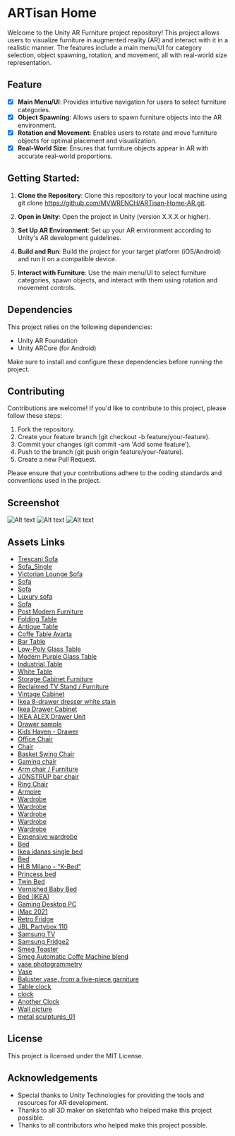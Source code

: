 # ARTisan Home
Welcome to the Unity AR Furniture project repository! This project allows users to visualize furniture in augmented reality (AR) and interact with it in a realistic manner. The features include a main menu/UI for category selection, object spawning, rotation, and movement, all with real-world size representation.


## Feature

- [X] **Main Menu/UI**: Provides intuitive navigation for users to select furniture categories.
- [X] **Object Spawning**: Allows users to spawn furniture objects into the AR environment.
- [X] **Rotation and Movement**: Enables users to rotate and move furniture objects for optimal placement and visualization.
- [X] **Real-World Size**: Ensures that furniture objects appear in AR with accurate real-world proportions.

## Getting Started:

1. **Clone the Repository**: Clone this repository to your local machine using git clone https://github.com/MVWRENCH/ARTisan-Home-AR.git.

2. **Open in Unity**: Open the project in Unity (version X.X.X or higher).

3. **Set Up AR Environment**: Set up your AR environment according to Unity's AR development guidelines.

4. **Build and Run**: Build the project for your target platform (iOS/Android) and run it on a compatible device.

5. **Interact with Furniture**: Use the main menu/UI to select furniture categories, spawn objects, and interact with them using rotation and movement controls.


## Dependencies
This project relies on the following dependencies:

- Unity AR Foundation
- Unity ARCore (for Android)

Make sure to install and configure these dependencies before running the project.


## Contributing
Contributions are welcome! If you'd like to contribute to this project, please follow these steps:

1. Fork the repository.
2. Create your feature branch (git checkout -b feature/your-feature).
3. Commit your changes (git commit -am 'Add some feature').
4. Push to the branch (git push origin feature/your-feature).
5. Create a new Pull Request.

Please ensure that your contributions adhere to the coding standards and conventions used in the project.


## Screenshot
![Alt text](/Screenshots/09609840-5ccc-4788-96ad-5e44972750a7.jpeg?raw=true "Greeting Message")
![Alt text](/Screenshots/3201f5e2-0e2b-4801-9efc-fa0d4dc454fd.jpeg?raw=true "Category Menu UI")
![Alt text](/Screenshots/814c00ea-c2c7-4d6c-9c5e-4b7a2a28a54a.jpeg?raw=true "Main UI")


## Assets Links
* [Trescani Sofa](https://sketchfab.com/3d-models/trescani-sofa-4f756b99f9714b1996b9de5b1595905e)
* [Sofa_Single](https://sketchfab.com/3d-models/sofa-single-60e77ca11d414831a2c9b4e934021ec9)
* [Victorian Lounge Sofa](https://sketchfab.com/3d-models/victorian-lounge-sofa-c7b7999b5c3d425bae23e74b669e97d6)
* [Sofa](https://sketchfab.com/3d-models/sofa-a63ac842aeaf450fbd77f971cdfa8f91)
* [Sofa](https://sketchfab.com/3d-models/sofa-92184d1f1c21498a8bd7b5a3f5d9635b)
* [Luxury sofa](https://sketchfab.com/3d-models/luxury-sofa-ad34d9ca70ec42479d4df5f9604b0c45)
* [Sofa](https://sketchfab.com/3d-models/sofa-d88174c2a73e41ea9db5c50f0bb667f6)
* [Post Modern Furniture](https://sketchfab.com/3d-models/post-modern-furniture-39de8d3ccc0b449f9aa2d446ab4e58e3)
* [Folding Table](https://sketchfab.com/3d-models/folding-table-dba1b4270fee431290c464742f5fd4f5)
* [Antique Table](https://sketchfab.com/3d-models/antique-table-f01054c29829452a9f87437de57a3f6f)
* [Coffe Table Avarta](https://sketchfab.com/3d-models/coffe-table-avarta-6e30dab18dc84a1e9a198dae52bf7592)
* [Bar Table](https://sketchfab.com/3d-models/bar-table-4517652104744f4981defb6d4d18e481)
* [Low-Poly Glass Table](https://sketchfab.com/3d-models/low-poly-glass-table-6acac6d9201e448b92dff859b6f63aad)
* [Modern Purple Glass Table](https://sketchfab.com/3d-models/modern-purple-glass-table-f6fa6d24e2424b9695f13866dfb6b4ce)
* [Industrial Table](https://sketchfab.com/3d-models/industrial-table-5f94fb035fa74f43abda3ada8f0a719e)
* [White Table](https://sketchfab.com/3d-models/white-table-e80510b2fe6c44c5b71fb62d5b172163)
* [Storage Cabinet Furniture](https://sketchfab.com/3d-models/storage-cabinet-furniture-f9f772ac6af64deabcdd188441df4a2a)
* [Reclaimed TV Stand / Furniture](https://sketchfab.com/3d-models/reclaimed-tv-stand-furniture-1fd5aaf7ede3441986d193403aa36893)
* [Vintage Cabinet](https://sketchfab.com/3d-models/vintage-cabinet-38f968825cf749ae8e485ca014a32be0)
* [Ikea 8-drawer dresser white stain](https://sketchfab.com/3d-models/ikea-8-drawer-dresser-white-stain-15562ed7b1d24a7a842d971f6555216e)
* [Ikea Drawer Cabinet](https://sketchfab.com/3d-models/ikea-drawer-cabinet-ece4a007b36b43aa95c029e5cbd0a216)
* [IKEA ALEX Drawer Unit](https://sketchfab.com/3d-models/ikea-alex-drawer-unit-b0a85651bffc4a498144f058e243f003)
* [Drawer sample](https://sketchfab.com/3d-models/drawer-sample-5680a17f941743f3a56fabfbd8dea3c7)
* [Kids Haven - Drawer](https://sketchfab.com/3d-models/kids-haven-drawer-5744db12c9cc45ab95455d4d115dad45)
* [Office Chair](https://sketchfab.com/3d-models/office-chair-41973aa1808d4a13b84c24497fc77c63)
* [Chair](https://sketchfab.com/3d-models/chair-2e92000d99d74c8a993badf99be4435a)
* [Basket Swing Chair](https://sketchfab.com/3d-models/basket-swing-chair-92463f2b44624180a4ed8488ce08eb83)
* [Gaming chair](https://sketchfab.com/3d-models/gaming-chair-601afdea98f14c488ee0be0ffb4b92dd)
* [Arm chair / Furniture](https://sketchfab.com/3d-models/arm-chair-furniture-ec62634ebb5a41f491bbb9da04cd9dd1)
* [JONSTRUP bar chair](https://sketchfab.com/3d-models/jonstrup-bar-chair-ad689a436dc241a4b2195320e801fba8)
* [Ring Chair](https://sketchfab.com/3d-models/ring-chair-5381374ec4ce4be4afd172f387aa956d)
* [Armoire](https://sketchfab.com/3d-models/armoire-444445f288564489a40953e995a519d3)
* [Wardrobe](https://sketchfab.com/3d-models/wardrobe-d8da480983674457a2e73bf2a4a910a7)
* [Wardrobe](https://sketchfab.com/3d-models/wardrobe-277611889595471483c1a052789f23eb)
* [Wardrobe](https://sketchfab.com/3d-models/wardrobe-bc15229716ac48b6865d4f80c78b1f6f)
* [Wardrobe](https://sketchfab.com/3d-models/wardrobe-011da048798d4644b831ce39c9b6d43f)
* [Wardrobe](https://sketchfab.com/3d-models/wardrobe-e48bb01993c7464ea09a02465c87d25d)
* [Expensive wardrobe](https://sketchfab.com/3d-models/expensive-wardrobe-d7bed893b381479f95232f4c786b65bb)
* [Bed](https://sketchfab.com/3d-models/bed-403c4a48e5ea4a9fbbb9a096d90973af)
* [Ikea idanas single bed](https://sketchfab.com/3d-models/ikea-idanas-single-bed-0ec37e3bb1b940c88ca2f73d274dcefb)
* [Bed](https://sketchfab.com/3d-models/bed-cd0e10e55ebf486eaf9c0a7bcb2cf0ab)
* [HLB Milano - "K-Bed"](https://sketchfab.com/3d-models/hlb-milano-k-bed-51e1bb637dfc4a8e8ad4b78d8cfd736d)
* [Princess bed](https://sketchfab.com/3d-models/princess-bed-3ed408980a9b4f9396a7f7c48ec50aa4)
* [Twin Bed](https://sketchfab.com/3d-models/twin-bed-e55d174b2f064deeb05c5da71b850465)
* [Vernished Baby Bed](https://sketchfab.com/3d-models/vernished-baby-bed-7845219786f94573958bd1c6d59da1ed)
* [Bed (IKEA)](https://sketchfab.com/3d-models/bed-ikea-18e58d1b1ce84f9787f140a7667e2215)
* [Gaming Desktop PC](https://sketchfab.com/3d-models/gaming-desktop-pc-d1d8282c9916438091f11aeb28787b66)
* [iMac 2021](https://sketchfab.com/3d-models/imac-2021-304cb06ffb554883a7a642b2b56754c1)
* [Retro Fridge](https://sketchfab.com/3d-models/retro-fridge-3b130f0ba4304966a101c82be2429cc7)
* [JBL Partybox 110](https://sketchfab.com/3d-models/jbl-partybox-110-c699700ee20c42bd966d010f1aa83fa3)
* [Samsung TV](https://sketchfab.com/3d-models/samsung-tv-46a391dea9af479b97dd60fd59323318)
* [Samsung Fridge2](https://sketchfab.com/3d-models/samsung-fridge2-0acef30c0fa34b018619e6c3aa18cbc6)
* [Smeg Toaster](https://sketchfab.com/3d-models/smeg-toaster-646838d76f204c83ae952e049f2948b1)
* [Smeg Automatic Coffe Machine blend](https://sketchfab.com/3d-models/smeg-automatic-coffe-machine-blend-a57c26be14d84797bf1c67f52ae15ad4)
* [vase photogrammetry](https://sketchfab.com/3d-models/vase-photogrammetry-d28686c408a6434b975871a72416b0c4)
* [Vase](https://sketchfab.com/3d-models/vase-688a0fe13a6644aaaee787948959769c)
* [Baluster vase, from a five-piece garniture](https://sketchfab.com/3d-models/baluster-vase-from-a-five-piece-garniture-76a3f7bf75d049458dfaa48aa342e0b8)
* [Table clock](https://sketchfab.com/3d-models/table-clock-a4c7aa14709f4f0289e5233141133e19)
* [clock](https://sketchfab.com/3d-models/clock-3aab20b9e6364bbd8730c8af6ebf3587)
* [Another Clock](https://sketchfab.com/3d-models/another-clock-ca8b97fcac68457c96a891ff2ac3670e)
* [Wall picture](https://sketchfab.com/3d-models/wall-picture-6ceabfb0ad844c66b70a6ded2bf3d436)
* [metal sculptures_01](https://sketchfab.com/3d-models/metal-sculptures-01-8ec6760bb0894256907353ca29574a8b)

## License
This project is licensed under the MIT License.

## Acknowledgements
- Special thanks to Unity Technologies for providing the tools and resources for AR development.
- Thanks to all 3D maker on sketchfab who helped make this project possible. 
- Thanks to all contributors who helped make this project possible.
